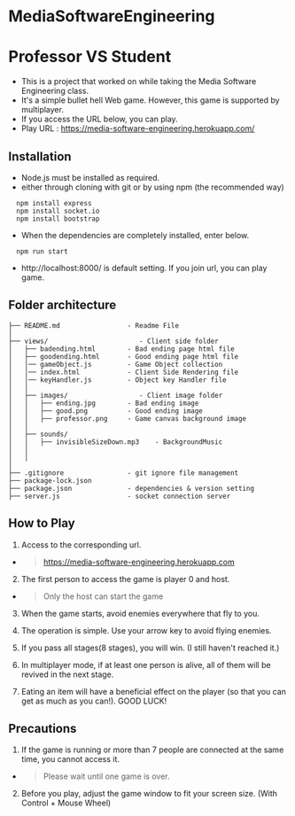 # MediaSoftwareEngineering

# Professor VS Student
- This is a project that worked on while taking the Media Software Engineering class.
- It's a simple bullet hell Web game. However, this game is supported by multiplayer.
- If you access the URL below, you can play.
- Play URL : https://media-software-engineering.herokuapp.com/

## Installation
- Node.js must be installed as required.
- either through cloning with git or by using npm (the recommended way)
```
  npm install express
  npm install socket.io
  npm install bootstrap
```
- When the dependencies are completely installed, enter below.
```
  npm run start
```
- http://localhost:8000/ is default setting. If you join url, you can play game. 

## Folder architecture
```
├── README.md                 - Readme File
│
├── views/                       - Client side folder
│   ├── badending.html        - Bad ending page html file
│   ├── goodending.html       - Good ending page html file
│   │── gameObject.js         - Game Object collection
│   │── index.html            - Client Side Rendering file
│   │── keyHandler.js         - Object key Handler file
│   │ 
│   ├── images/                  - Client image folder
│   │   ├── ending.jpg        - Bad ending image
│   │   ├── good.png          - Good ending image
│   │   ├── professor.png     - Game canvas background image
│   │
│   ├── sounds/                  
│   │   ├── invisibleSizeDown.mp3    - BackgroundMusic
│   │  
│   │   
│      
├── .gitignore                - git ignore file management
├── package-lock.json              
├── package.json              - dependencies & version setting
├── server.js                 - socket connection server
```


## How to Play
1. Access to the corresponding url.
- > https://media-software-engineering.herokuapp.com

2. The first person to access the game is player 0 and host. 
- > Only the host can start the game

3. When the game starts, avoid enemies everywhere that fly to you.

4. The operation is simple. Use your arrow key to avoid flying enemies.

5. If you pass all stages(8 stages), you will win. (I still haven't reached it.)

6. In multiplayer mode, if at least one person is alive, all of them will be revived in the next stage.

7. Eating an item will have a beneficial effect on the player (so that you can get as much as you can!). GOOD LUCK!


## Precautions
1. If the game is running or more than 7 people are connected at the same time, you cannot access it.
- > Please wait until one game is over.
2. Before you play, adjust the game window to fit your screen size. (With Control + Mouse Wheel)
